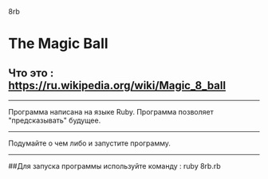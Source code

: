 8rb
# The Magic Ball 
## Что это : <https://ru.wikipedia.org/wiki/Magic_8_ball>
***
Программа написана на языке Ruby. Программа позволяет "предсказывать" будущее.
***
Подумайте о чем либо и запустите программу.
***
##Для запуска программы используйте команду : ruby 8rb.rb
